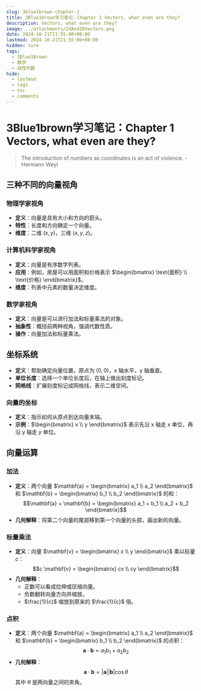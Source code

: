 ```yaml
---
slug: 3blue1brown-chapter-1
title: 3Blue1brown学习笔记：Chapter 1 Vectors, what even are they?
description: Vectors, what even are they?
image: ../attachments/2dAnd3DVectors.png
date: 2024-10-21T21:55:00+08:00
lastmod: 2024-10-21T21:55:00+08:00
hidden: ture
tags:
  - 3Blue1Brown
  - 数学
  - 线性代数
hide:
  - lastmod
  - tags
  - toc
  - comments
---
```


# 3Blue1brown学习笔记：Chapter 1 Vectors, what even are they?  


> The introduction of numbers as coordinates is an act of violence.
> -Hermann Weyl

## 三种不同的向量视角

### 物理学家视角
- **定义**：向量是具有大小和方向的箭头。
- **特性**：长度和方向确定一个向量。
- **维度**：二维 $(x, y)$，三维 $(x, y, z)$。

### 计算机科学家视角
- **定义**：向量是有序数字列表。
- **应用**：例如，房屋可以用面积和价格表示 $\begin{bmatrix} \text{面积} \\ \text{价格} \end{bmatrix}$。
- **维度**：列表中元素的数量决定维度。

### 数学家视角
- **定义**：向量是可以进行加法和标量乘法的对象。
- **抽象性**：概括前两种视角，强调代数性质。
- **操作**：向量加法和标量乘法。

## 坐标系统

- **定义**：帮助确定向量位置，原点为 $(0, 0)$，x 轴水平，y 轴垂直。
- **单位长度**：选择一个单位长度后，在轴上做出刻度标记。
- **网格线**：扩展刻度标记成网格线，表示二维空间。

### 向量的坐标
- **定义**：指示如何从原点到达向量末端。
- **示例**：$\begin{bmatrix} x \\ y \end{bmatrix}$ 表示先沿 x 轴走 $x$ 单位，再沿 y 轴走 $y$ 单位。

## 向量运算

### 加法
- **定义**：两个向量 $\mathbf{a} = \begin{bmatrix} a_1 \\ a_2 \end{bmatrix}$ 和 $\mathbf{b} = \begin{bmatrix} b_1 \\ b_2 \end{bmatrix}$ 的和：
  $$\mathbf{a} + \mathbf{b} = \begin{bmatrix} a_1 + b_1 \\ a_2 + b_2 \end{bmatrix}$$
- **几何解释**：将第二个向量的尾部移到第一个向量的头部，画出新的向量。

### 标量乘法
- **定义**：向量 $\mathbf{v} = \begin{bmatrix} x \\ y \end{bmatrix}$ 乘以标量 $c$：
  $$c \mathbf{v} = \begin{bmatrix} cx \\ cy \end{bmatrix}$$
- **几何解释**：
  - 正数可以看成拉伸或压缩向量。
  - 负数翻转向量方向并缩放。
  - $\frac{1}{c}$ 缩放到原来的 $\frac{1}{c}$ 倍。

### 点积
- **定义**：两个向量 $\mathbf{a} = \begin{bmatrix} a_1 \\ a_2 \end{bmatrix}$ 和 $\mathbf{b} = \begin{bmatrix} b_1 \\ b_2 \end{bmatrix}$ 的点积：
  $$\mathbf{a} \cdot \mathbf{b} = a_1 b_1 + a_2 b_2$$
- **几何解释**：
  $$\mathbf{a} \cdot \mathbf{b} = |\mathbf{a}| |\mathbf{b}| \cos{\theta}$$
  其中 $\theta$ 是两向量之间的夹角。  
    
    

